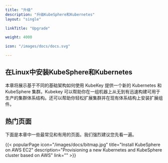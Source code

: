 ```yaml
---
title: "升级"
description: "升级KubeSphere和Kubernetes"
layout: "single"

linkTitle: "Upgrade"

weight: 4000

icon: "/images/docs/docs.svg"

---
```


## 在Linux中安装KubeSphere和Kubernetes

本章将展示基于不同的基础架构如何使用 KubeKey 提供一个新的 Kubernetes 和 KubeSphere 集群。Kubekey 可以帮助你在一组机器上从无到有迅速构建可用于生产的集群体系结构。还可以帮助你轻松扩展集群并在现有体系结构上安装扩展组件。

## 热门页面

下面是本章中一些最常见和有用的页面。我们强烈建议您先看一遍。

{{< popularPage icon="/images/docs/bitmap.jpg" title="Install KubeSphere on AWS EC2" description="Provisioning a new Kubernetes and KubeSphere cluster based on AWS" link="" >}}
